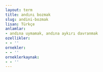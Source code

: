 ```yaml
---
layout: term
title: andını bozmak
slug: andini-bozmak
lisan: Türkçe
anlamlar:
- andına uymamak, andına aykırı davranmak
ozellikler:
- - ''
ornekler:
- - ''
orneklerkaynak:
- - ''
---
```

